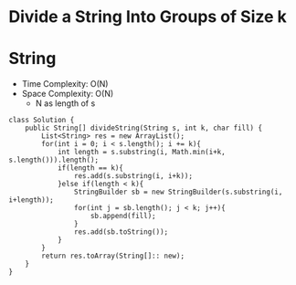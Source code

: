 # Divide a String Into Groups of Size k

# String

- Time Complexity: O(N)
- Space Complexity: O(N)
  - N as length of s

```
class Solution {
    public String[] divideString(String s, int k, char fill) {
        List<String> res = new ArrayList();
        for(int i = 0; i < s.length(); i += k){
            int length = s.substring(i, Math.min(i+k, s.length())).length();
            if(length == k){
                res.add(s.substring(i, i+k));
            }else if(length < k){
                StringBuilder sb = new StringBuilder(s.substring(i, i+length));
                for(int j = sb.length(); j < k; j++){
                    sb.append(fill);
                }
                res.add(sb.toString());
            }
        }
        return res.toArray(String[]:: new);
    }
}
```

